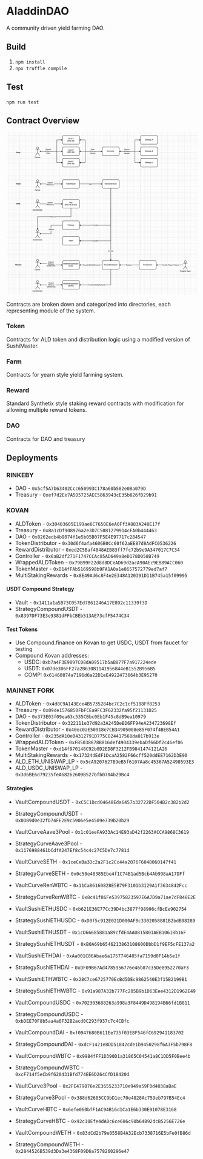 # AladdinDAO
A community driven yield farming DAO.

## Build

1. `npm install`
2. `npx truffle compile`

## Test
`npm run test`

## Contract Overview

![Overview](/diagram.png)

Contracts are broken down and categorized into directories, each representing module of the system.

### Token
Contracts for ALD token and distribution logic using a modified version of SushiMaster.

### Farm
Contracts for yearn style yield farming system.

### Reward
Standard Synthetix style staking reward contracts with modification for allowing multiple reward tokens.

### DAO
Contracts for DAO and treasury

## Deployments

### RINKEBY
- DAO - `0x5cf5A7b63402Ccc650993C178a60b582e08a079D`
- Treasury - `0xef7d2Ee7A5D5725AEC5863943cE35b826fD29b91`


### KOVAN
 - ALDToken - `0x30403605E199ae6C7650E6eA0Ff3A883A240E17f`
 - Treasury - `0xBa1cDf908976a2e3D7C5081279914cFA0b444463`
 - DAO - `0x8262edb4b9074f1e5b05B07F5E4E97717c284547`
 - TokenDistributor - `0x30d6f4afa4606B0Cc60f62aEE87d8AdFC0536226`
 - RewardDistributor - `0xed2C5Baf4048AEB83ff7fc72b9e9A347017C7C34`
 - Controller - `0x6aB2df271F1747CCAc85AD649a8eD178D058B749`
 - WrappedALDToken - `0x79B99F22d8d8DCeAD69d2acA90AEc9EB89ACC060`
 - TokenMaster - `0xD14fFAb5169598b9FA1A0a1e8657572779ed7af7`
 - MultiStakingRewards - `0x8E49Ad6c8F4e2E348A120391D11B745a15f09995`

#### USDT Compound Strategy
- Vault - `0x1411a1a5B73C057Ed7B61246A17E892c11339f3D`
- StrategyCompoundUSDT - `0x8397DF73E3e9381dFFbCBEb513AE73cfF5474C34`

#### Test Tokens
- Use Compound.finance on Kovan to get USDC, USDT from faucet for testing
- Compound Kovan addresses:
  - USDC: `0xb7a4F3E9097C08dA09517b5aB877F7a917224ede`
  - USDT: `0x07de306FF27a2B630B1141956844eB1552B956B5`
  - COMP: `0x61460874a7196d6a22D1eE4922473664b3E95270`


### MAINNET FORK
 - ALDToken - `0x4d8C9A143Ece4B5735284bc7C2c1cf5188Ff8253`
 - Treasury - `0x09de1576850FbFCEa9FC3F62332fa95f21131D25`
 - DAO - `0x373E03f09ea63c535CBbc0Eb1F45c8dB9ea10979`
 - TokenDistributor - `0x322111e37d92a3A245DeBD6FF94eA234723698Ef`
 - RewardDistributor - `0x40ec0aE50918e7CB34905008e85F074f4BEB54A1`
 - Controller - `0x235dA10e04312791D775C824417568da017b913e`
 - WrappedALDToken - `0xFB5038878B816def4904339ebaDf66Df2c46ef06`
 - TokenMaster - `0xd14f970148C92b0D2ED8F3212FB9841474121A26`
 - MultiStakingRewards - `0x17324dEdF1DcaA2582F66cff520ddEE7162D3E90`
 - ALD_ETH_UNISWAP_LP - `0x5cA9207627B9eB5f6107Aa8c45367A52498593E3`
 - ALD_USDC_UNISWAP_LP - `0x3d6BE6d79235feA68262609B527bfb0704b29Bc4`

#### Strategies
- VaultCompoundUSDT - `0xC5C1Dcd04648Eda6457b32722DF504B2c382b2d2`
- StrategyCompoundUSDT - `0x0DB9d0e32fD74FE2E9c5906e5e4509e739b20b29`

- VaultCurveAave3Pool - `0x1c01eeFA933Ac14E93aD42f2263ACCA9868C3619`
- StrategyCurveAave3Pool - `0x1176988461bCdfA247Ef8c54c4c27C5De7c7781d`

- VaultCurveSETH - `0x1ceCeBa3Dc2a2F1c2Cc44a2076F6048060147f41`
- StrategyCurveSETH - `0x0c50e48385Ebe4f1C74B1ad5Bcb4Ab998aA17DFf`

- VaultCurveRenWBTC - `0x11Ca86160828E5B79F3101b3129A1f3634842Fcc`
- StrategyCurveRenWBTC - `0x8c41f86Fe53975823597E6A7D9a71ae7dF848E2E`

- VaultSushiETHUSDC - `0xb621E36E77Cc39D4bc3877f98906cfBcEe902754`
- StrategySushiETHUSDC - `0xD0f5c912E021D000AF8c3302058881B2bdB98289`

- VaultSushiETHUSDT - `0x1cD66685881a89cfdE4AA0815801AEB10618b16F`
- StrategySushiETHUSDT - `0xB0A69b6546213863108600DbbD1f9EF5cFE137a2`

- VaultSushiETHDAI - `0xAa001C86Abae6a1757746485fa7159d0F14b5e1f`
- StrategySushiETHDAI - `0xDF09B67Ad4785956776e46b87c35De8952270aF3`

- VaultSushiETHWBTC - `0x28C7ce6725770EcBd5DEc9862540E3f15B2199B1`
- StrategySushiETHWBTC - `0x91a987A32b777Fc205B9b1D63Eee4312D1962E49`

- VaultCompoundUSDC - `0x702303688263a998a3F8449D498194B66fd1B811`
- StrategyCompoundUSDC - `0xbDEE70F8b5aa4a6F32B2acd0C293f937c7c4CBfc`

- VaultCompoundDAI - `0xf0947680B611Ee735f03E8F546fC692941183702`
- StrategyCompoundDAI - `0xdcF1421e8DD51842cde1b9450298f6A3F5b798F8`

- VaultCompoundWBTC - `0x9984fFF1D390D1a31865C04541a8C1DD5F0Bee4b`
- StrategyCompoundWBTC - `0xcF714f5eCb9f620431Bfd774EE6D264CfD18420d`

- VaultCurve3Pool - `0x2FE479876e2E3655233710e949a59F0d4038aBaE`
- StrategyCurve3Pool - `0x388d62685CC9bD1ec70e4828Ac759eb797B54Ec4`

- VaultCurveHBTC - `0x6efe060bfF1AC94B16d1Ca1E6b330E91078E3168`
- StrategyCurveHBTC - `0x92c10Efe4dA0c6ce686c90b64B92dcB5256E726e`

- VaultCompoundWETH - `0x83dCd2b79e0558B4A32Ecb7338716E5bFe0fB86d`
- StrategyCompoundWETH - `0x2844526B539d3Da3e4368F09D6a7578260296e47`
